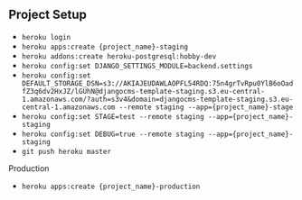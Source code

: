Project Setup
-------------------------------------------------------------------------------

- `heroku login`
- `heroku apps:create {project_name}-staging`
- `heroku addons:create heroku-postgresql:hobby-dev`
- `heroku config:set DJANGO_SETTINGS_MODULE=backend.settings`
- `heroku config:set DEFAULT_STORAGE_DSN=s3://AKIAJEUDAWLAOPFL54RDQ:75n4grTvRpu0YlB6oOadfZ3q6dv2HxJZ/lGUhN@djangocms-template-staging.s3.eu-central-1.amazonaws.com/?auth=s3v4&domain=djangocms-template-staging.s3.eu-central-1.amazonaws.com --remote staging --app={project_name}-stage`
- `heroku config:set STAGE=test --remote staging --app={project_name}-staging`
- `heroku config:set DEBUG=true --remote staging --app={project_name}-staging`
- `git push heroku master`
  
Production
- `heroku apps:create {project_name}-production`
